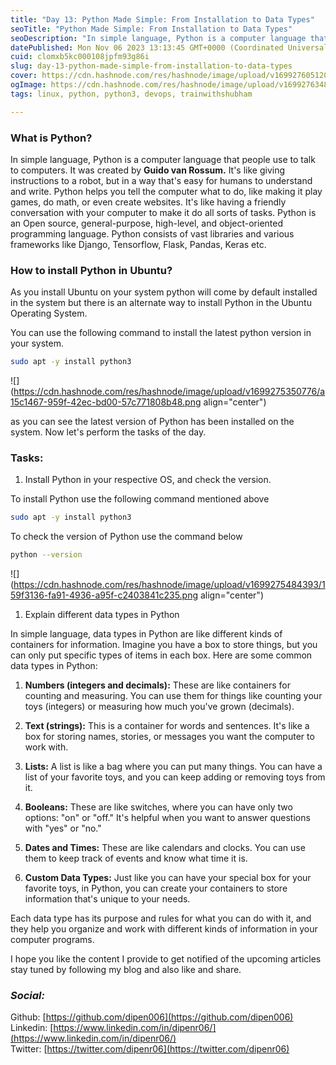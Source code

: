 ```yaml
---
title: "Day 13: Python Made Simple: From Installation to Data Types"
seoTitle: "Python Made Simple: From Installation to Data Types"
seoDescription: "In simple language, Python is a computer language that people use to talk to computers..."
datePublished: Mon Nov 06 2023 13:13:45 GMT+0000 (Coordinated Universal Time)
cuid: clomxb5kc000108jpfm93g86i
slug: day-13-python-made-simple-from-installation-to-data-types
cover: https://cdn.hashnode.com/res/hashnode/image/upload/v1699276051207/7163a126-0252-4cf2-ab61-2ba213270479.png
ogImage: https://cdn.hashnode.com/res/hashnode/image/upload/v1699276348334/27299e63-04f4-47c8-8cd1-799681c7407a.png
tags: linux, python, python3, devops, trainwithshubham

---
```


### What is Python?

In simple language, Python is a computer language that people use to talk to computers. It was created by **Guido van Rossum.** It's like giving instructions to a robot, but in a way that's easy for humans to understand and write. Python helps you tell the computer what to do, like making it play games, do math, or even create websites. It's like having a friendly conversation with your computer to make it do all sorts of tasks. Python is an Open source, general-purpose, high-level, and object-oriented programming language. Python consists of vast libraries and various frameworks like Django, Tensorflow, Flask, Pandas, Keras etc.

### How to install Python in Ubuntu?

As you install Ubuntu on your system python will come by default installed in the system but there is an alternate way to install Python in the Ubuntu Operating System.

You can use the following command to install the latest python version in your system.

```bash
sudo apt -y install python3
```

![](https://cdn.hashnode.com/res/hashnode/image/upload/v1699275350776/a15c1467-959f-42ec-bd00-57c771808b48.png align="center")

as you can see the latest version of Python has been installed on the system. Now let's perform the tasks of the day.

### Tasks:

1. Install Python in your respective OS, and check the version.
    

To install Python use the following command mentioned above

```bash
sudo apt -y install python3
```

To check the version of Python use the command below

```bash
python --version
```

![](https://cdn.hashnode.com/res/hashnode/image/upload/v1699275484393/159f3136-fa91-4936-a95f-c2403841c235.png align="center")

1. Explain different data types in Python
    

In simple language, data types in Python are like different kinds of containers for information. Imagine you have a box to store things, but you can only put specific types of items in each box. Here are some common data types in Python:

1. **Numbers (integers and decimals):** These are like containers for counting and measuring. You can use them for things like counting your toys (integers) or measuring how much you've grown (decimals).
    
2. **Text (strings):** This is a container for words and sentences. It's like a box for storing names, stories, or messages you want the computer to work with.
    
3. **Lists:** A list is like a bag where you can put many things. You can have a list of your favorite toys, and you can keep adding or removing toys from it.
    
4. **Booleans:** These are like switches, where you can have only two options: "on" or "off." It's helpful when you want to answer questions with "yes" or "no."
    
5. **Dates and Times:** These are like calendars and clocks. You can use them to keep track of events and know what time it is.
    
6. **Custom Data Types:** Just like you can have your special box for your favorite toys, in Python, you can create your containers to store information that's unique to your needs.
    

Each data type has its purpose and rules for what you can do with it, and they help you organize and work with different kinds of information in your computer programs.

I hope you like the content I provide to get notified of the upcoming articles stay tuned by following my blog and also like and share.

### *Social:*

Github: [https://github.com/dipen006](https://github.com/dipen006)  
Linkedin: [https://www.linkedin.com/in/dipenr06/](https://www.linkedin.com/in/dipenr06/)  
Twitter: [https://twitter.com/dipenr06](https://twitter.com/dipenr06)